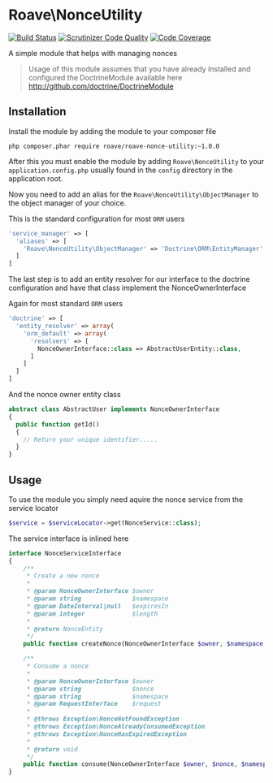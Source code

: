 # Roave\NonceUtility
[![Build Status](https://travis-ci.org/Roave/NonceUtility.svg)](https://travis-ci.org/Roave/NonceUtility)
[![Scrutinizer Code Quality](https://scrutinizer-ci.com/g/Roave/NonceUtility/badges/quality-score.png?s=fb98249a8f4b452b399bc0696f155bed8441cc80)](https://scrutinizer-ci.com/g/Roave/NonceUtility/)
[![Code Coverage](https://scrutinizer-ci.com/g/Roave/NonceUtility/badges/coverage.png?s=2a5422e681febeb5f5824569cc06e361133e0384)](https://scrutinizer-ci.com/g/Roave/NonceUtility/)

A simple module that helps with managing nonces

> Usage of this module assumes that you have already installed and configured
> the DoctrineModule available here http://github.com/doctrine/DoctrineModule

## Installation

Install the module by adding the module to your composer file
```
php composer.phar require roave/roave-nonce-utility:~1.0.0
```

After this you must enable the module by adding `Roave\NonceUtility` to your
`application.config.php` usually found in the `config` directory in the application
root.

Now you need to add an alias for the `Roave\NonceUtility\ObjectManager` to
the object manager of your choice.

This is the standard configuration for most `ORM` users
```php
'service_manager' => [
  'aliases' => [
    'Roave\NonceUtility\ObjectManager' => 'Doctrine\ORM\EntityManager'
  ]
]
```

The last step is to add an entity resolver for our interface to the doctrine
configuration and have that class implement the NonceOwnerInterface

Again for most standard `ORM` users
```php
'doctrine' => [
  'entity_resolver' => array(
    'orm_default' => array(
      'resolvers' => [
        NonceOwnerInterface::class => AbstractUserEntity::class,
      ]
    ]
  ]
]
```

And the nonce owner entity class
```php
abstract class AbstractUser implements NonceOwnerInterface
{
  public function getId()
  {
    // Return your unique identifier.....
  }
}
```

## Usage

To use the module you simply need aquire the nonce service from the service locator

```php
$service = $serviceLocator->get(NonceService::class);
```

The service interface is inlined here
```php
interface NonceServiceInterface
{
    /**
     * Create a new nonce
     *
     * @param NonceOwnerInterface $owner
     * @param string              $namespace
     * @param DateInterval|null   $expiresIn
     * @param integer             $length
     *
     * @return NonceEntity
     */
    public function createNonce(NonceOwnerInterface $owner, $namespace = 'default', DateInterval $expiresIn = null, $length = 10);

    /**
     * Consume a nonce
     *
     * @param NonceOwnerInterface $owner
     * @param string              $nonce
     * @param string              $namespace
     * @param RequestInterface    $request
     *
     * @throws Exception\NonceNotFoundException
     * @throws Exception\NonceAlreadyConsumedException
     * @throws Exception\NonceHasExpiredException
     *
     * @return void
     */
    public function consume(NonceOwnerInterface $owner, $nonce, $namespace = 'default', RequestInterface $request = null);
}
```
